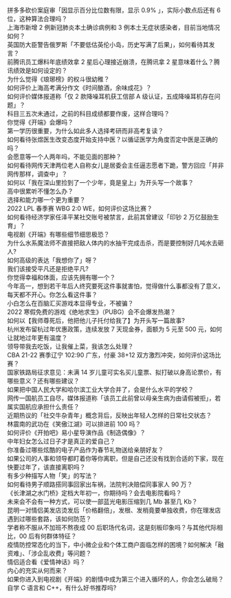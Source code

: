 拼多多砍价案庭审「因显示百分比位数有限，显示 0.9% 」，实际小数点后还有 6 位，这种算法合理吗？  
上海市新增 2 例新冠肺炎本土确诊病例和 3 例本土无症状感染者，目前当地情况如何？  
英国防大臣警告俄罗斯「不要低估英伦小岛，历史写满了后果」，如何看待其发言？  
前腾讯员工爆料年底绩效拿 2 星后心理接近崩溃，在腾讯拿 2 星意味着什么？腾讯绩效是如何设定的？  
为什么觉得《琅琊榜》的权斗很幼稚？  
如何评价上海高考满分作文《时间酿酒，余味成花》？  
如何评价媒体报道称「仅 2 款降噪耳机获工信部 A 级认证，五成降噪耳机存在问题」？  
科目三五次未通过，之前的科目成绩都要作废，这样合理吗？  
你觉得《开端》会爆吗？  
第一学历很重要，为什么如此多人选择考研而非高考复读？  
如何看待张煜医生改变态度开始支持中医？以循证医学为角度否定中医是正确的吗？  
会愿意等一个人两年吗，不能见面的那种？  
如何看待网传天津两位老人自称女儿是居委会主任逼志愿者下跪，警方回应「并非网传那样，调查中」？  
如何以「我在深山里捡到了一个少年，竟是皇上」为开头写一个故事？  
高中很累听不懂怎么办？  
选择和能力哪一个更为重要？  
2022 LPL 春季赛 WBG 2:0 WE，如何评价这场比赛？  
如何看待经济学家任泽平某社交账号被禁言，此前其曾建议「印钞 2 万亿鼓励生育」？  
电视剧《开端》有哪些细节细思极恐？  
为什么水系魔法师不直接把敌人体内的水抽干完成击杀，而是要控制好几吨水去砸人?  
如何高级的表达「我想你了」呀？  
我们该接受平凡还是拒绝平凡?  
你觉得幸福和体面，应该先拥有哪一个？  
今年高一，想到若干年后人终究要死这件事就害怕，觉得做什么事都没有了意义，每天都不开心。你怎么看这件事？  
小白怎么在百脑汇买游戏本显得专业，不被骗？  
2022 寒假免费的游戏《绝地求生》（PUBG）会不会爆发热潮？  
如何以【我师尊死后，他把他儿子托付给我了】为开头写一篇故事?  
杭州发布留杭过年优惠政策，连续发放 7 天现金券，面额为 5 元至 500 元，如何让就地过年更有温度？  
领导带我去吃饭，让我催上菜，我该怎么处理？  
CBA 21-22 赛季辽宁 102:90 广东，付豪 38+12 双方激烈冲突，如何评价这场比赛？  
国家铁路局征求意见：未满 14 岁儿童可实名买儿童票、拟打破以身高论票价，有哪些意义？还有哪些建议？  
如果把中国人民大学和哈尔滨工业大学合并了，会是什么水平的学校？  
网传一国航员工自尽，媒体报道称「该员工此前曾以母亲生病为由请假被拒」，若属实国航应承担什么责任？  
近期热议的「社交牛杂青年」概念背后，反映出年轻人怎样的日常社交状态？  
林震南的武功在《笑傲江湖》可以排进前 100 吗？  
如何评价《开拍吧》易小星导演作品《制造偶像》？  
中年妇女怎么过日子才是真正的爱自己？  
你准备过哪些炫酷的电子产品作为春节礼物送给亲朋好友？  
如果公司的人事和领导都盯着你等你离职，但是自己还没有找到合适的下家，现在快要过年了，该直接离职吗？  
有多少种描写人物「笑」的写法？  
如何看待男子顺路搭同事回家出车祸，法院判决赔偿同事家人 90 万？  
《长津湖之水门桥》定档大年初一，你期待吗？会去电影院看吗？  
未来会不会有一种方式，可以使一部蓝光电影压缩到几 Mb 甚至几 Kb？  
昆明一对情侣美发店烫发后「价格翻倍」，发根、发梢竟要单独收费，你在理发店遇到过哪些套路，该如何防范？  
学者称不服从不加班不熬夜成 00 后职场代名词，这是刻板印象吗？与其他代际相比，00 后有何群体特征？  
疫情防控常态化的当下，中小微企业和个体工商户面临怎样的困境？如何解决「融资难」、「涉企乱收费」等问题？  
情侣适合看《爱情神话》吗？  
内心的充实从何而来？  
如果你进入到电视剧《开端》的剧情中成为第三个进入循环的人，你会怎么破局？  
自学 C 语言和 C++，有什么好书推荐吗?  
